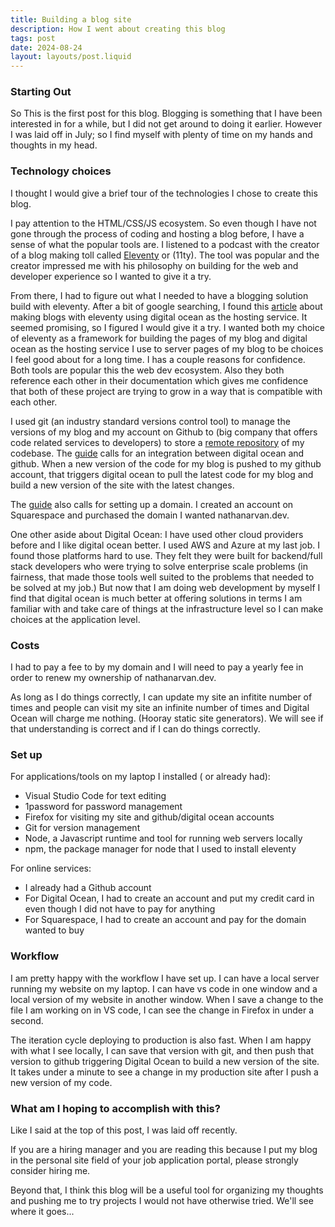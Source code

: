 ```yaml
---
title: Building a blog site
description: How I went about creating this blog
tags: post
date: 2024-08-24
layout: layouts/post.liquid
---
```


### Starting Out

So This is the first post for this blog. Blogging is something that I have been interested in for a while, but I did not get around to doing it earlier. However I was laid off in July; so I find myself with plenty of time on my hands and thoughts in my head.

###  Technology choices

I thought I would give a brief tour of the technologies I chose to create this blog.

I pay attention to the HTML/CSS/JS ecosystem. So even though I have not gone through the process of coding and hosting a blog before, I have a sense of what the popular tools are.  I listened to a podcast with the creator of a blog making toll called [Eleventy](https://www.11ty.dev/) or (11ty). The tool was popular and the creator impressed me with his philosophy on building for the web and developer experience so I wanted to give it a try.

From there, I had to figure out what I needed to have a blogging solution build with eleventy.  After a bit of google searching, I found this [article](https://www.digitalocean.com/community/tutorials/how-to-create-and-deploy-your-first-eleventy-website)  about making blogs with eleventy using digital ocean as the hosting service. It seemed promising, so I figured I would give it a try.  I wanted both my choice of eleventy as a framework for building the pages of my blog and digital ocean as the hosting service I use to server pages of my blog to be choices I feel good about for a long time.  I has a couple reasons for confidence. Both tools are popular this the web dev ecosystem.  Also they both reference each other in their documentation which gives me confidence that both of these project are trying to grow in a way that is compatible with each other.

I used git (an industry standard versions control tool) to manage the versions of my blog and my account on Github to (big company that offers code related services to developers) to store a [remote repository](https://github.com/NathanArvan/personal-blog) of my codebase.  The [guide](https://www.digitalocean.com/community/tutorials/how-to-create-and-deploy-your-first-eleventy-website) calls for an integration between digital ocean and github.  When a new version of the code for my blog is pushed to my github account, that triggers digital ocean to pull the latest code for my blog and build a new version of the site with the latest changes.  

The [guide](https://www.digitalocean.com/community/tutorials/how-to-create-and-deploy-your-first-eleventy-website) also calls for setting up a domain.  I created an account on Squarespace and purchased the domain I wanted nathanarvan.dev.

One other aside about Digital Ocean: I have used other cloud providers before and I like digital ocean better.  I used AWS and Azure at my last job.  I found those platforms hard to use.  They felt they were built for backend/full stack developers who were trying to solve enterprise scale problems (in fairness, that made those tools well suited to the problems that needed to be solved at my job.)  But now that I am doing web development by myself I find that digital ocean is much better at offering solutions in terms I am familiar with and take care of things at the infrastructure level so I can make choices at the application level.

###  Costs

I had to pay a fee to by my domain and I will need to pay a yearly fee in order to renew my ownership of nathanarvan.dev.

As long as I do things correctly, I can update my site an infitite number of times and people can visit my site an infinite number of times and Digital Ocean will charge me nothing. (Hooray static site generators).  We will see if that understanding is correct and if I can do things correctly.

### Set up

For applications/tools on my laptop I installed ( or already had):
 - Visual Studio Code for text editing
 - 1password for password management
 - Firefox for visiting my site and github/digital ocean accounts
 - Git for version management
 - Node, a Javascript runtime and tool for running web servers locally
 - npm, the package manager for node that I used to install eleventy

For online services:
 - I already had a Github account
 - For Digital Ocean, I had to create an account and put my credit card in even though I did not have to pay for anything
 - For Squarespace, I had to create an account and pay for the domain wanted to buy

###  Workflow

I am pretty happy with the workflow I have set up. I can have a local server running my website on my laptop.  I can have vs code in one window and a local version of my website in another window.  When I save a change to the file I am working on in VS code, I can see the change in Firefox in under a second.

The iteration cycle deploying to production is also fast.  When I am happy with what I see locally, I can save that version with git, and then push that version to github triggering  Digital Ocean to build a new version of the site.  It takes under a minute to see a change in my production site after I push a new version of my code.

### What am I hoping to accomplish with this?

Like I said at the top of this post, I was laid off recently.

If you are a hiring manager and you are reading this because I put my blog in the personal site field of your job application portal, please strongly consider hiring me.

Beyond that, I think this blog will be a useful tool for organizing my thoughts and pushing me to try projects I would not have otherwise tried.  We'll see where it goes...